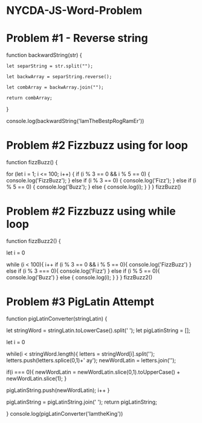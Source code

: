 # NYCDA-JS-Word-Problem

# Problem #1 - Reverse string 

function backwardString(str) {

    let separString = str.split("");

    let backwArray = separString.reverse();

    let combArray = backwArray.join("");

    return combArray;
}

console.log(backwardString('IamTheBestpRogRamEr'))

# Problem #2 Fizzbuzz using for loop

function fizzBuzz() {

  for (let i = 1; i <= 100; i++) {
    if (i % 3 == 0 && i % 5 == 0) {
      console.log('FizzBuzz');
    } else if (i % 3 == 0) {
      console.log('Fizz');
    } else if (i % 5 == 0) {
      console.log('Buzz');
    } else {
      console.log(i);
    }
  }
}
fizzBuzz()

# Problem #2 Fizzbuzz using while loop

function fizzBuzz2() {

  let i = 0

  while (i < 100){
    i++
    if (i % 3 == 0 && i % 5 == 0){
      console.log('FizzBuzz')
    } else if (i % 3 === 0){
      console.log('Fizz')
    } else if (i % 5 == 0){
      console.log('Buzz')
    } else {
      console.log(i);
    }
  }
}
fizzBuzz2()

# Problem #3 PigLatin Attempt

function pigLatinConverter(stringLatin) {

let stringWord = stringLatin.toLowerCase().split(' ');
let pigLatinString = [];

let i = 0

while(i < stringWord.length){
  letters = stringWord[i].split('');
  letters.push(letters.splice(0,1)+' ay');
  newWordLatin = letters.join('');

  if(i === 0){
      newWordLatin = newWordLatin.slice(0,1).toUpperCase() + newWordLatin.slice(1);
    }

  pigLatinString.push(newWordLatin);
  i++
}

  pigLatinString = pigLatinString.join(' ');
  return pigLatinString;
  
}
console.log(pigLatinConverter('IamtheKing'))


